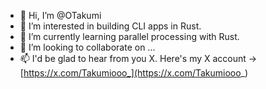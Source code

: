 - 👋 Hi, I’m @OTakumi
- 👀 I’m interested in building CLI apps in Rust.
- 🌱 I’m currently learning parallel processing with Rust.
- 💞️ I’m looking to collaborate on ...
- 📫 I'd be glad to hear from you X. Here's my X account → [https://x.com/Takumiooo_](https://x.com/Takumiooo_)

<!---
OTakumi/OTakumi is a ✨ special ✨ repository because its `README.md` (this file) appears on your GitHub profile.
You can click the Preview link to take a look at your changes.
--->
